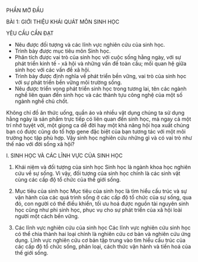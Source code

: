PHẦN MỞ ĐẦU

BÀI 1: GIỚI THIỆU KHÁI QUÁT MÔN SINH HỌC

YÊU CẦU CẦN ĐẠT
- Nêu được đối tượng và các lĩnh vực nghiên cứu của sinh học.
- Trình bày được mục tiêu môn Sinh học.
- Phân tích được vai trò của sinh học với cuộc sống hằng ngày, với sự phát triển kinh tế - xã hội và những vấn đề toàn cầu; mối quan hệ giữa sinh học với các vấn đề xã hội.
- Trình bày được định nghĩa về phát triển bền vững, vai trò của sinh học với sự phát triển bền vững môi trường sống.
- Nêu được triển vọng phát triển sinh học trong tương lai, tên các ngành nghề liên quan đến sinh học và các thành tựu công nghệ của một số ngành nghề chủ chốt.

Không chỉ đồ ăn thức uống, quần áo và nhiều vật dụng chúng ta sử dụng hằng ngày là sản phẩm trực tiếp có liên quan đến sinh học, mà ngay cả một trí nhớ tuyệt vời, một giọng ca dễ đời hay một khả năng hội họa xuất chúng bạn có được cũng do tổ hợp gene đặc biệt của bạn tương tác với một môi trường học tập phù hợp. Vậy sinh học nghiên cứu những gì và có vai trò như thế nào với đời sống xã hội?

I. SINH HỌC VÀ CÁC LĨNH VỰC CỦA SINH HỌC

1. Khái niệm và đối tượng của sinh học
Sinh học là ngành khoa học nghiên cứu về sự sống. Vì vậy, đối tượng của sinh học chính là các sinh vật cùng các cấp độ tổ chức của thế giới sống.

2. Mục tiêu của sinh học
Mục tiêu của sinh học là tìm hiểu cấu trúc và sự vận hành của các quá trình sống ở các cấp độ tổ chức của sự sống, qua đó, con người có thể điều khiển, tối ưu hoá được nguồn tài nguyên sinh học cũng như phi sinh học, phục vụ cho sự phát triển của xã hội loài người một cách bền vững.

3. Các lĩnh vực nghiên cứu của sinh học
Các lĩnh vực nghiên cứu sinh học có thể chia thành hai loại chính là nghiên cứu cơ bản và nghiên cứu ứng dụng. Lĩnh vực nghiên cứu cơ bản tập trung vào tìm hiểu cấu trúc của các cấp độ tổ chức sống, phân loại, cách thức vận hành và tiến hoá của thế giới sống.